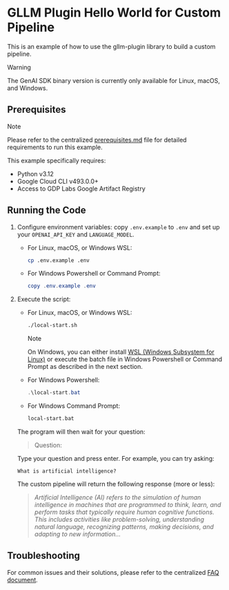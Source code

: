 # GLLM Plugin Hello World for Custom Pipeline

This is an example of how to use the gllm-plugin library to build a custom pipeline.

> [!WARNING]
> The GenAI SDK binary version is currently only available for Linux, macOS, and Windows.

## Prerequisites

> [!NOTE]
> Please refer to the centralized [prerequisites.md](../../prerequisites.md) file for detailed requirements to run this example.
>
> This example specifically requires:
> - Python v3.12
> - Google Cloud CLI v493.0.0+
> - Access to GDP Labs Google Artifact Registry

## Running the Code

1. Configure environment variables: copy `.env.example` to `.env` and set up your `OPENAI_API_KEY` and `LANGUAGE_MODEL`.

   - For Linux, macOS, or Windows WSL:

     ```bash
     cp .env.example .env
     ```

   - For Windows Powershell or Command Prompt:

     ```powershell
     copy .env.example .env
     ```

2. Execute the script:

   - For Linux, macOS, or Windows WSL:

     ```bash
     ./local-start.sh
     ```

     > [!NOTE]
     > On Windows, you can either install [WSL (Windows Subsystem for Linux)](https://learn.microsoft.com/en-us/windows/wsl/install) or execute the batch file in Windows Powershell or Command Prompt as described in the next section.

   - For Windows Powershell:

     ```powershell
     .\local-start.bat
     ```

   - For Windows Command Prompt:

     ```cmd
     local-start.bat
     ```

   The program will then wait for your question:

      > Question:

      Type your question and press enter. For example, you can try asking:

      ```
      What is artificial intelligence?
      ```

      The custom pipeline will return the following response (more or less):

      > _Artificial Intelligence (AI) refers to the simulation of human intelligence in machines that are programmed to think, learn, and perform tasks that typically require human cognitive functions. This includes activities like problem-solving, understanding natural language, recognizing patterns, making decisions, and adapting to new information..._
      
## Troubleshooting

For common issues and their solutions, please refer to the centralized [FAQ document](../../faq.md).